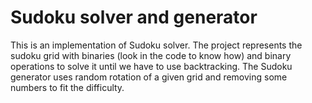 # Sudoku solver and generator
This is an  implementation of Sudoku solver. The project represents the sudoku grid with binaries (look in the code to know how) and binary operations to solve it until we have to use backtracking.
The Sudoku generator uses random rotation of a given grid and removing some numbers to fit the difficulty.
